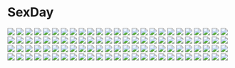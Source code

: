 # SexDay
![](https://konachan.com/image/88c697b3067b02e53792d064224221a3/Konachan.com%20-%2023782%20koihime_musou.jpg)
![](https://konachan.com/image/bb081b961e8a2ec6b88d915cf1a1804c/Konachan.com%20-%20238088%20black%20brown_eyes%20cross%20long_hair%20original%20pink_hair%20signed%20tagme_%28artist%29.jpg)
![](https://konachan.com/image/e08915e4a96542aa20af11e0c4110207/Konachan.com%20-%2064360%20blush%20swimsuit%20tagme%20watermark.jpg)
![](https://konachan.com/image/8c3aa8956de9faa1841845510ce53a48/Konachan.com%20-%20212155%202girls%20blonde_hair%20blush%20bow%20brown_hair%20christmas%20gloves%20hakurei_reimu%20kirisame_marisa%20piyokichi%20santa_costume%20shoujo_ai%20touhou.jpg)
![](https://konachan.com/image/bd719d71c2103f3906d91140e9e303e8/Konachan.com%20-%2065250%20group%20gumi%20hatsune_miku%20kagamine_len%20kagamine_rin%20kaito%20kamui_gakupo%20male%20meiko%20military%20miwa_shirow%20polychromatic%20twintails%20uniform%20vocaloid.jpg)
![](https://konachan.com/image/0fcdc50e2de10516b8a3460579324f42/Konachan.com%20-%2047423%20shishidou_akiha%20shishidou_imoko%20sora_wo_kakeru_shoujo.jpg)
![](https://konachan.com/image/1e9de68c767f3ae87063ccc7b53d6afb/Konachan.com%20-%2058154%20bakemonogatari%20monogatari_%28series%29%20senjougahara_hitagi.jpg)
![](https://konachan.com/jpeg/dfbc0e37715a06f68c33833e7d828ff1/Konachan.com%20-%20183869%20crown%20flowers%20kagerou_project%20kozakura_mary%20naoton%20rose%20white.jpg)
![](https://konachan.com/jpeg/ea8a03646f983ac2861b5e461d9e8d70/Konachan.com%20-%20182352%20blonde_hair%20boat%20group%20hat%20long_hair%20male%20mebae_%28artist%29%20original%20pink%20yellow_eyes.jpg)
![](https://konachan.com/image/6fbb0235a31a8f4c92ba8df2e5476087/Konachan.com%20-%20292976%20candy%20cape%20chain%20fate_grand_order%20fate_%28series%29%20halloween%20hat%20lollipop%20long_hair%20marchab_66%20nobunaga_oda_%28fate%29%20red_eyes%20red_hair%20watermark.jpg)
![](https://konachan.com/image/1ba2181662af0dacab57f44af93a6093/Konachan.com%20-%2047304%20achunchun%20drums%20group%20guitar%20hatsune_miku%20horse_head%20instrument%20kagamine_len%20kagamine_rin%20kaito%20male%20megurine_luka%20twintails%20vocaloid.jpg)
![](https://konachan.com/jpeg/3673ebca07ab9b448c06d17d848ba0f3/Konachan.com%20-%20251285%20blue_eyes%20breasts%20cleavage%20gray_hair%20imouto_sae_ireba_ii.%20kani_nayuta%20kantoku%20kneehighs%20long_hair%20microphone%20ponytail%20skirt%20third-party_edit%20wink.jpg)
![](https://konachan.com/image/c75080fac759707b7dde8b318cd55924/Konachan.com%20-%205582%20louise_fran%C3%A7oise_le_blanc_de_la_valli%C3%A8re%20zero_no_tsukaima.jpg)
![](https://konachan.com/jpeg/227f7f12e0a5dfccd842a41dba54855f/Konachan.com%20-%20190206%20blush%20breasts%20nipples%20nude%20third-party_edit%20white%20wox.jpg)
![](https://konachan.com/image/311a24b7ccfa6fcf0450ec5ef85ce0ca/Konachan.com%20-%2080675%20hatsune_miku%20twintails%20vocaloid.jpg)
![](https://konachan.com/jpeg/8113b108faa64d8e565cdba336bc3481/Konachan.com%20-%20171855%20blonde_hair%20blue_eyes%20game_cg%20long_hair%20night%20school_uniform%20tenmaso%20tsukioka_izumi%20usotsuki_ouji_to_nayameru_ohime-sama%20whirlpool.jpg)
![](https://konachan.com/image/1fe467064c9998e07bb60111c0d3a5bf/Konachan.com%20-%2030875%20elfen_lied%20kurama_mariko.jpg)
![](https://konachan.com/image/e031e0e40cb9aa640bc6d8ba86bfd182/Konachan.com%20-%205499%20kirisame_marisa%20touhou%20witch.jpg)
![](https://konachan.com/jpeg/8073755fe4f01a3cc8c32f0478f33652/Konachan.com%20-%20230639%20animal_ears%20aqua_eyes%20aqua_hair%20blush%20boots%20catgirl%20choker%20hyanna-natsu%20mage%20magic%20navel%20original%20short_hair%20sketch%20skirt%20tail%20thighhighs.jpg)
![](https://konachan.com/jpeg/4c75c2e60e09fcab691b020aa943ded1/Konachan.com%20-%20289957%20animal_ears%20bed%20bell%20black_hair%20bra%20breasts%20catgirl%20gloves%20navel%20original%20panties%20purple_eyes%20sukage%20tail%20underwear.jpg)
![](https://konachan.com/image/2769a0bfca3482c05b00f3a11618397c/Konachan.com%20-%20154379%20aerith_gainsborough%20barefoot%20brown_hair%20cloud_strife%20final_fantasy%20final_fantasy_vii%20green_eyes%20kieta%20moogle.jpg)
![](https://konachan.com/jpeg/8ace0f9a42a4f1383f96f3ab3aba2280/Konachan.com%20-%2085238%20eureka_seven%20renton_thurston.jpg)
![](https://konachan.com/jpeg/22518b04f73a9ead9dd00b07faf946a6/Konachan.com%20-%20211750%202girls%20black_hair%20blue_eyes%20bow%20headphones%20hera_%28p%26d%29%20horns%20isis_%28p%26d%29%20long_hair%20orange_eyes%20orange_hair%20piza_rokumai%20pointed_ears%20ponytail%20scarf%20tail.jpg)
![](https://konachan.com/image/c36df36a0dfa853ad28ca86ccf0dd22c/Konachan.com%20-%20246161%20blush%20bow%20dress%20drink%20flowers%20gochuumon_wa_usagi_desu_ka%3F%20kafuu_chino%20loli%20senba_hikari%20sleeping%20thighhighs%20tippy_%28gochiusa%29%20wristwear.jpg)
![](https://konachan.com/image/0467a4bc85004961afa3a8ec57e079c9/Konachan.com%20-%2055479%20tsubasa_reservoir_chronicle.jpg)
![](https://konachan.com/jpeg/393b5d08a07c5f1649eaa74e436140fa/Konachan.com%20-%2087190%20clouds%20enomoto_yoshika%20school_uniform%20sky%20suzukaze_no_melt%20tenmaso.jpg)
![](https://konachan.com/jpeg/3b4d590fa8e4d22f06456bce0d06b594/Konachan.com%20-%20204386%20ass%20bikini%20blonde_hair%20breast_hold%20headband%20juuoumujin_no_fafnir%20korie_riko%20lisa_highwalker%20long_hair%20purple_eyes%20scan%20swimsuit%20topless%20wet.jpg)
![](https://konachan.com/image/c523da8e901e39f628592b63a2310042/Konachan.com%20-%2080260%20houraisan_kaguya%20ibuki_suika%20reiuji_utsuho%20remilia_scarlet%20rope%20saigyouji_yuyuko%20shikieiki_yamaxanadu%20touhou%20vampire%20yasaka_kanako.jpg)
![](https://konachan.com/jpeg/45d38a760017855960bf582927984d0d/Konachan.com%20-%20100753%20kagamine_rin%20vocaloid.jpg)
![](https://konachan.com/jpeg/612c111d587fc30fbf44967ef3c819d8/Konachan.com%20-%2075753%20aqua_eyes%20aqua_hair%20guitar%20hatsune_miku%20instrument%20short_hair%20skirt%20thighhighs%20tie%20twintails%20vocaloid.jpg)
![](https://konachan.com/image/4f7289efa14fc106b7731814e48fe226/Konachan.com%20-%20211113%20akabane_rin%20anthropomorphism%20gloves%20group%20hat%20kneehighs%20long_hair%20pantyhose%20school_uniform%20skirt%20thighhighs%20twintails%20uniform%20zettai_ryouiki.jpg)
![](https://konachan.com/jpeg/9dcd03e81d7575522aa3ee74abc1b7c7/Konachan.com%20-%2093560%20hidamari_sketch%20nori%20yuno.jpg)
![](https://konachan.com/image/bfd8386c8c15b040741ef4896d546fb5/Konachan.com%20-%2034505%20aquaplus%20leaf%20lucy_maria_misora%20mitsumi_misato%20to_heart%20to_heart_2.jpg)
![](https://konachan.com/image/f983233915608f9264c09169253fcf3f/Konachan.com%20-%2028827%20ikkitousen%20sonsaku_hakufu%20white.jpg)
![](https://konachan.com/image/39ab720797a6930165e1c43de12be5c7/Konachan.com%20-%205870%20blonde_hair%20dress%20fan%20naruto%20temari.jpg)
![](https://konachan.com/image/139b92e7a09efc314df562e033a9e65c/Konachan.com%20-%2059357%20blue_hair%20gray_eyes%20lafiel%20long_hair%20pointed_ears%20seikai_no_monshou%20seikai_no_senki%20tiara%20uniform.jpg)
![](https://konachan.com/jpeg/a12e82670b2e5de6f6aff8e22a37d65a/Konachan.com%20-%20197080%20blush%20bow%20game_cg%20inaba_meguru%20kneehighs%20muririn%20panties%20sanoba_witch%20school_uniform%20skirt%20underwear%20yuzusoft.jpg)
![](https://konachan.com/image/34272ba89799c1195507c1e57c137787/Konachan.com%20-%20110520%20school_uniform%20sukabu%20tagme.jpg)
![](https://konachan.com/image/31123fe0f3423c8e9b6b1af35f282905/Konachan.com%20-%2067284%20bakemonogatari%20bra%20monogatari_%28series%29%20panties%20purple%20senjougahara_hitagi%20signed%20underwear.jpg)
![](https://konachan.com/image/f48f69e037eea53b9145ab5c3c06c8eb/Konachan.com%20-%20181432%20blush%20book%20braids%20brown_eyes%20brown_hair%20itsutsuse%20original%20teddy_bear.jpg)
![](https://konachan.com/jpeg/b0ab801fb0bddbd104383154aa261ec5/Konachan.com%20-%20152566%20ano_ko_wa_ore_kara_hanarenai%20game_cg%20giga%20miyama_haruka%20nironiro.jpg)
![](https://konachan.com/image/036ba346bf4e10a44a3d174de72cf636/Konachan.com%20-%20144802%20barefoot%20deep-sea_girl_%28vocaloid%29%20hatsune_miku%20neko_eel%20underwater%20vocaloid%20water.jpg)
![](https://konachan.com/image/2cd5e9c164d3974bc30cc19654b80611/Konachan.com%20-%2036400%20katana%20konpaku_youmu%20myon%20petals%20sword%20touhou%20weapon.jpg)
![](https://konachan.com/image/cbf289bfcce1d5fa900c3afe00ae3057/Konachan.com%20-%2034792%20hayate_no_gotoku.jpg)
![](https://konachan.com/jpeg/4664e7381eb3030bd14dfc5ce3ac1392/Konachan.com%20-%2045882%20japanese_clothes%20kimono%20tagme.jpg)
![](https://konachan.com/image/d39f0b672749df24ff104cff283005eb/Konachan.com%20-%20227701%20cropped%20hatsune_miku%20long_hair%20tagme_%28artist%29%20vocaloid.jpg)
![](https://konachan.com/image/a09afca139736b4c934f4165ed56388d/Konachan.com%20-%206982%20haibane_renmei.jpg)
![](https://konachan.com/jpeg/3327fe03a4863d2dbb6eae6966fee12b/Konachan.com%20-%20248962%202girls%20annin_doufu%20brown_hair%20hamakawa_ayuna%20idolmaster%20idolmaster_cinderella_girls%20long_hair%20orange_eyes%20skirt%20sport.jpg)
![](https://konachan.com/image/1f9775461328f1e1831525cca111c762/Konachan.com%20-%206018%20brown_hair%20clannad%20ibuki_fuuko%20key%20logo%20long_hair%20school_uniform%20yellow_eyes%20zoom_layer.jpg)
![](https://konachan.com/image/bd9c87cabc8ea059616c06e70c7f2acc/Konachan.com%20-%20300761%20black_eyes%20blonde_hair%20blush%20cameltoe%20long_hair%20original%20shorts%20twintails%20undressing%20water%20waterfall%20wet%20yamamoto_miyu_%28m__y__u_%29.jpg)
![](https://konachan.com/jpeg/6431beb2d15bbb31bcf99713aaf9c269/Konachan.com%20-%2022086%20aika_s_granzchesta%20aria%20close%20vector.jpg)
![](https://konachan.com/jpeg/afdc5cc33a81415ce577b3c3368f30a9/Konachan.com%20-%20182619%20blue_eyes%20building%20electrichka_sapsan%20game_cg%20gray_hair%20headdress%20hibiki_works%20japanese_clothes%20long_hair%20oryou%20pretty_x_cation%20scenic%20water%20yukata.jpg)
![](https://konachan.com/image/9dadebe89089644fc7ebc4751c75d821/Konachan.com%20-%20109798%20blue_eyes%20breasts%20butterfly%20daive%20nipples%20original%20pussy%20torn_clothes%20uncensored%20white_hair.jpg)
![](https://konachan.com/image/dc6c29b714b90624ecdbe13d96b76be4/Konachan.com%20-%20255390%20clouds%20hati_98%20nobody%20original%20polychromatic%20scenic%20sky%20train.jpg)
![](https://konachan.com/jpeg/0a8318a4ebcef35fe88cb7aed60e1e72/Konachan.com%20-%20194537%20animal_ears%20black_hair%20blue_eyes%20cat_smile%20catgirl%20chibi%20fang%20game_cg%20long_hair%20neko_works%20nekopara%20orange_eyes%20sayori%20tail%20twintails%20white_hair.jpg)
![](https://konachan.com/image/d80ec0665fcb6ed01b015166f63abe4b/Konachan.com%20-%20183748%20ayase_sayuki%20cube%20enomoto_kaho%20fujimura_natsuki%20group%20hirosaki_kanade%20ichinose_hotori%20kantoku%20loli%20minagawa_yuuhi%20your_diary%20yua.jpg)
![](https://konachan.com/image/f4bcd51376f485c43300962cf47e1f84/Konachan.com%20-%2080469%20aliasing%20all_male%20kaito%20male%20monochrome%20vocaloid%20white.jpg)
![](https://konachan.com/jpeg/7ab2afefc7ebcb503e4e571d617c0269/Konachan.com%20-%20169231%20blush%20breasts%20fellatio%20gray_eyes%20maid%20original%20penis%20red_hair%20tokita_yuuki%20topless%20uncensored.jpg)
![](https://konachan.com/jpeg/c0ff84558e90c6f6018c1ae36f72629d/Konachan.com%20-%20217631%20aliasing%20aqua_eyes%20bed%20black_hair%20breasts%20harukichi_%28jyuzaki00%29%20long_hair%20navel%20nipples%20original%20robot.jpg)
![](https://konachan.com/image/a2102b6c20c323c9d7efdb33470a8eb7/Konachan.com%20-%2062099%20ayase_hazuki%20blonde_hair%20boots%20christmas%20galge.com%20garter_belt%20logo%20night%20panties%20purple_eyes%20santa_costume%20stockings%20thighhighs%20twintails%20underwear.jpg)
![](https://konachan.com/image/ab7a28065979bf2f144404edb51df0ae/Konachan.com%20-%20187063%20anthropomorphism%20kantai_collection%20northern_ocean_hime%20tagme%20tagme_%28artist%29.jpg)
![](https://konachan.com/image/c9c5da46af2d7e1916b3fb9d3e87d9e5/Konachan.com%20-%2081277%20black_rock_shooter%20hoodie%20irino_saya%20koutari_yuu%20kuroi_mato%20scythe%20skull%20sword%20takanashi_yomi%20weapon.jpg)
![](https://konachan.com/jpeg/b229fc6331f051e1a02ab9827fbed640/Konachan.com%20-%20191812%20dress%20hitokage%20long_hair%20original%20pantyhose%20red_eyes%20ribbons%20twintails.jpg)
![](https://konachan.com/image/1f0fa05e5f0e321158bdb65ff03524fb/Konachan.com%20-%20285006%20bababababan%20bikini_top%20blonde_hair%20blue_eyes%20blush%20breasts%20close%20long_hair%20nopan%20original.jpg)
![](https://konachan.com/image/32454d57f0cc025c4a6c4e78f844b8c7/Konachan.com%20-%2043149%20akane_iro_ni_somaru_saka%20bra%20katagiri_yuuhi%20nagase_minato%20open_shirt%20panties%20school_uniform%20thighhighs%20underwear.jpg)
![](https://konachan.com/image/60573166bbfc225e19d23395bf32d755/Konachan.com%20-%20226209%20cropped%20idolmaster%20idolmaster_cinderella_girls%20seneto%20shimamura_uzuki.jpg)
![](https://konachan.com/jpeg/bd5e5331f42f43dbe50b2ebc9ffbfbf0/Konachan.com%20-%20150402%20applique%20baseball_bat%20game_cg%20odawara_hakone%20school_uniform%20tagme_%28character%29%20tasogare_no_saki_ni_noboru_ashita.jpg)
![](https://konachan.com/jpeg/56638f8bbdd7f48ba2208aa02a98f97e/Konachan.com%20-%20230147%20alcot%20bandage%20blush%20choker%20clouds%20flat_chest%20game_cg%20loli%20long_hair%20moon%20navel%20night%20red_eyes%20ribbons%20see_through%20sky%20stars%20suimya%20white_hair%20yomegami.jpg)
![](https://konachan.com/image/316ff1f0cb583e938543a013239755f5/Konachan.com%20-%2069129%20dress%20hat%20pink%20purple_hair%20red_eyes%20remilia_scarlet%20socks%20touhou%20vampire%20wings.jpg)
![](https://konachan.com/image/9eeccaea2101bea583801545a6e15a3c/Konachan.com%20-%2045537%20strike_witches.jpg)
![](https://konachan.com/image/fe1c118e59e5dfd741238b18c9c80e95/Konachan.com%20-%20158220%20animal_ears%20blazblue%20censored%20cum%20makoto_nanaya%20sex%20shiro-inu.jpg)
![](https://konachan.com/jpeg/646fa1bb6e85a57b4d068f65fa828b03/Konachan.com%20-%2042380%20soul_eater.jpg)
![](https://konachan.com/image/beb20ac0437fc46bc3ab59752fbd8c60/Konachan.com%20-%20198379%20breasts%20chouhi%20chouun%20kanu%20koihime_musou%20nipples%20nude%20ooshima_miwa%20panties%20pussy%20thighhighs%20third-party_edit%20topless%20uncensored%20underwear%20undressing.jpg)
![](https://konachan.com/jpeg/6cafc0983557c4e5f528263cc46f13a2/Konachan.com%20-%20111935%20bed%20blue_eyes%20blush%20censored%20fujimiya_sakuya%20game_cg%20long_hair%20lovekami%20navel%20open_shirt%20pink_hair%20pulltop%20sex%20wet%20yashima_takahiro.jpg)
![](https://konachan.com/jpeg/5f2126fcc92fac629f5f919be919891c/Konachan.com%20-%20116821%20cube%20game_cg%20kantoku%20pink_hair%20short_hair%20your_diary%20yua.jpg)
![](https://konachan.com/image/a8f2c2ed9fe70031b70904628d343659/Konachan.com%20-%20240383%202girls%20ass%20blue_eyes%20blue_hair%20braids%20couch%20fkey%20gray_hair%20hat%20headdress%20maid%20panties%20red_eyes%20short_hair%20skirt%20touhou%20underwear%20vampire%20wings.jpg)
![](https://konachan.com/image/31ed3e3cb51c683358347f9cbea5040d/Konachan.com%20-%2096984%20animal_ears%20blue_hair%20bunny_ears%20bunnygirl%20glasses%20green_eyes%20group%20long_hair%20lucky_star%20pantyhose%20pink_hair%20purple_eyes%20short_hair%20tail%20twintails.jpg)
![](https://konachan.com/image/883e50b400ec18b88365db2fe2839328/Konachan.com%20-%2057198%20brandish%20tagme.jpg)
![](https://konachan.com/jpeg/79ba23077ad0b5c130664a10aca24da6/Konachan.com%20-%2069681%20bed%20blush%20bra%20brown_eyes%20brown_hair%20censored%20fellatio%20flowers%20game_cg%20hachikazuki_chizuru%20long_hair%20panties%20penis%20skyfish%20underwear.jpg)
![](https://konachan.com/image/b2b84e3f59c964ac5d2c54860be9abea/Konachan.com%20-%20278090%20blue_eyes%20blush%20cat_smile%20catgirl%20choker%20clouds%20fang%20flowers%20group%20kimono%20loli%20long_hair%20male%20petals%20red_eyes%20sky%20sleeping%20tears%20twintails%20wink.jpg)
![](https://konachan.com/image/d9da30528eac51d7f52591cd975748d4/Konachan.com%20-%20112050%20konoe_subaru%20mayo_chiki%21%20narumi_nakuru%20okingjo%20petals%20school_uniform%20suzutsuki_kanade%20tagme%20usami_masamune.jpg)
![](https://konachan.com/image/bbd695eb06c994dc3291a861fd3815f4/Konachan.com%20-%20271501%20bodysuit%20breasts%20brown_eyes%20brown_hair%20cameltoe%20dantewontdie%20d.va%20erect_nipples%20jpeg_artifacts%20long_hair%20overwatch%20spread_legs%20watermark.jpg)
![](https://konachan.com/image/78a792f69da8a0c78fd4d251dcc22f4c/Konachan.com%20-%2011426%20eclair%20kiddy_grade%20lumiere.jpg)
![](https://konachan.com/image/aa0c73a4fd336613521c92da0f91265d/Konachan.com%20-%20290715%20ass%20blue_eyes%20breasts%20cat_smile%20catgirl%20chain%20flowers%20long_hair%20nekopara%20nipples%20no_bra%20panties%20ribbons%20sayori%20stockings%20tail%20underwear%20watermark.jpg)
![](https://konachan.com/image/722859d41e900ef8894a7d6e6b32c78f/Konachan.com%20-%20138603%20long_hair%20school_uniform%20tagme%20tears%20yunco.jpg)
![](https://konachan.com/image/20edeccc0ce38706eb85c265aad497a8/Konachan.com%20-%20157518%20animal%20barefoot%20bird%20black_hair%20boat%20building%20city%20clouds%20glasses%20headphones%20hjl%20jpeg_artifacts%20original%20ruins%20school_uniform%20sky.jpg)
![](https://konachan.com/image/df586383fc720ef77dfaf66e225b4a07/Konachan.com%20-%20152412%20breasts%20cleavage%20etou_%28cherry7%29%20feathers%20green_eyes%20green_hair%20hatsune_miku%20long_hair%20open_shirt%20thighhighs%20tie%20twintails%20vocaloid%20white.jpg)
![](https://konachan.com/image/0954f316bfd0413ec1eefc71bb24ee60/Konachan.com%20-%20260423%20ass%20bra%20daye_bie_qia_lian%20dressing%20glasses%20gloves%20headdress%20long_hair%20nurse%20orange_eyes%20panties%20purple_hair%20tagme_%28character%29%20underwear.jpg)
![](https://konachan.com/image/b99486c696ef7faaa3a9b70f8e52d9f4/Konachan.com%20-%20169765%20animal%20book%20bou_nin%20brown_eyes%20cat%20clouds%20grass%20long_hair%20original%20white_hair.jpg)
![](https://konachan.com/image/e3d270f96d4f340fae95b6a9bb0edd9e/Konachan.com%20-%2082796%20hatsune_miku%20space%20stars%20twintails%20vocaloid.jpg)
![](https://konachan.com/image/a5f61de8d7280248df652deea5c6ab1e/Konachan.com%20-%20109202%20hatsune_miku%20nekodon%20snow%20vocaloid%20wings%20yuki_miku.jpg)
![](https://konachan.com/image/c21c9932fe1ef0bdfc7dff1443236684/Konachan.com%20-%20183443%202girls%20ass%20doku_hebi%20futami_ami%20futami_mami%20gun%20idolmaster%20short_hair%20shorts%20thighhighs%20twins%20weapon.jpg)
![](https://konachan.com/image/ccfc084eff852c6aadbaa7ba2ce20081/Konachan.com%20-%20102575%20animal_ears%20blonde_hair%20charlotte_dunois%20infinite_stratos%20ite_fuji%20white.jpg)
![](https://konachan.com/image/66ee638bf6a62e96ed457e79deba1787/Konachan.com%20-%20154701%20brown_hair%20close%20emily%20long_hair%20original%20pink_eyes%20tagme.jpg)
![](https://konachan.com/image/b2fe0c6d7bdb22db4b476727f171fecb/Konachan.com%20-%2011482%20himuro_sayaka%20luvnatier.jpg)
![](https://konachan.com/image/7448b51d59ce1cfd3bec59bdb976017e/Konachan.com%20-%20109299%20black_hair%20blue_eyes%20brown_hair%20dialga%20flowers%20giratina%20grass%20hat%20hikari_%28pokemon%29%20palkia%20parody%20pokemon%20ponytail%20red_eyes%20torute%20totoro%20water.jpg)
![](https://konachan.com/image/33c3c355c0f604760e258e56d84ec863/Konachan.com%20-%20254206%20animal%20anthropomorphism%20azur_lane%20bird%20clouds%20enterprise_%28zhanjian_shaonu%29%20hat%20kaina_%28tsubasakuronikuru%29%20long_hair%20purple_eyes%20sky%20stars%20white_hair.jpg)
![](https://konachan.com/image/71bf1b194aa8b2f277e8d4797b444052/Konachan.com%20-%20200453%20blue_eyes%20blue_hair%20choker%20hatsune_miku%20long_hair%20marumoru%20ribbons%20signed%20skirt%20thighhighs%20twintails%20vocaloid%20wristwear%20zettai_ryouiki.jpg)
![](https://konachan.com/jpeg/70330d48fbcc21ec30ec863f4cd51608/Konachan.com%20-%20242042%20bionekojita%20blonde_hair%20bow%20hat%20komeiji_koishi%20short_hair%20touhou.jpg)
![](https://konachan.com/jpeg/9b0acf70a655d219d8e6cfef22fec8ac/Konachan.com%20-%20300274%20blue%20blush%20brown_eyes%20brown_hair%20close%20matsui_hiroaki%20original%20twintails.jpg)

